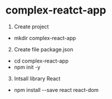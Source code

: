 # complex-reatct-app
1. Create project 
- mkdir complex-react-app

2. Create file package.json
- cd complex-react-app
- npm init -y

3. Intsall library React
- npm install --save react react-dom

